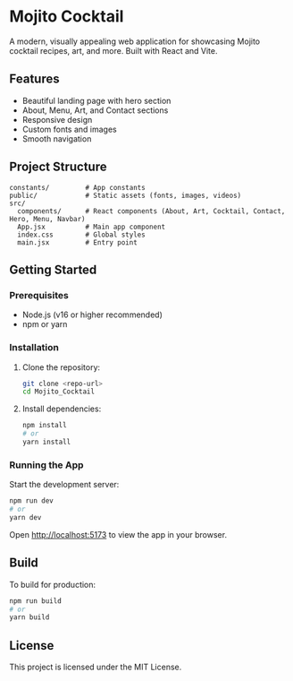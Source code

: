 # Mojito Cocktail

A modern, visually appealing web application for showcasing Mojito cocktail recipes, art, and more. Built with React and Vite.

## Features
- Beautiful landing page with hero section
- About, Menu, Art, and Contact sections
- Responsive design
- Custom fonts and images
- Smooth navigation

## Project Structure
```
constants/         # App constants
public/            # Static assets (fonts, images, videos)
src/
  components/      # React components (About, Art, Cocktail, Contact, Hero, Menu, Navbar)
  App.jsx          # Main app component
  index.css        # Global styles
  main.jsx         # Entry point
```

## Getting Started

### Prerequisites
- Node.js (v16 or higher recommended)
- npm or yarn

### Installation
1. Clone the repository:
	```sh
	git clone <repo-url>
	cd Mojito_Cocktail
	```
2. Install dependencies:
	```sh
	npm install
	# or
	yarn install
	```

### Running the App
Start the development server:
```sh
npm run dev
# or
yarn dev
```

Open [http://localhost:5173](http://localhost:5173) to view the app in your browser.

## Build
To build for production:
```sh
npm run build
# or
yarn build
```

## License
This project is licensed under the MIT License.
